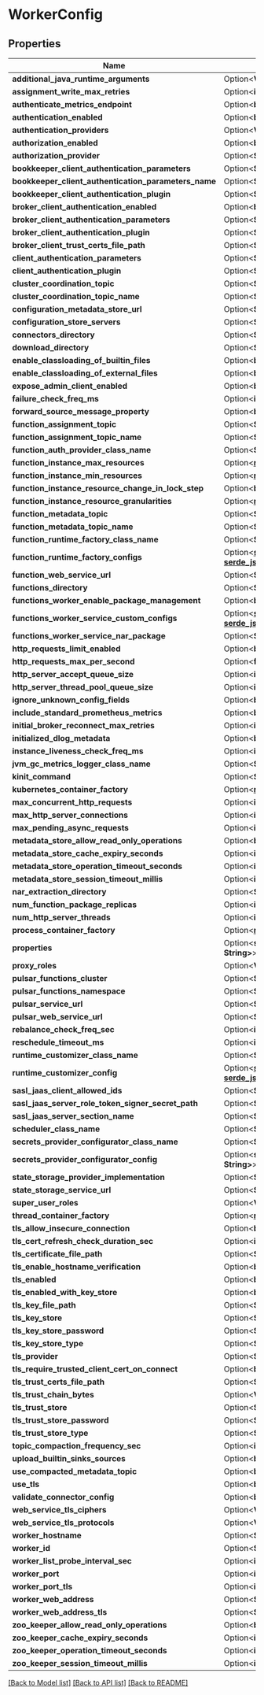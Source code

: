 # WorkerConfig

## Properties

Name | Type | Description | Notes
------------ | ------------- | ------------- | -------------
**additional_java_runtime_arguments** | Option<**Vec<String>**> |  | [optional]
**assignment_write_max_retries** | Option<**i32**> |  | [optional]
**authenticate_metrics_endpoint** | Option<**bool**> |  | [optional]
**authentication_enabled** | Option<**bool**> |  | [optional]
**authentication_providers** | Option<**Vec<String>**> |  | [optional]
**authorization_enabled** | Option<**bool**> |  | [optional]
**authorization_provider** | Option<**String**> |  | [optional]
**bookkeeper_client_authentication_parameters** | Option<**String**> |  | [optional]
**bookkeeper_client_authentication_parameters_name** | Option<**String**> |  | [optional]
**bookkeeper_client_authentication_plugin** | Option<**String**> |  | [optional]
**broker_client_authentication_enabled** | Option<**bool**> |  | [optional]
**broker_client_authentication_parameters** | Option<**String**> |  | [optional]
**broker_client_authentication_plugin** | Option<**String**> |  | [optional]
**broker_client_trust_certs_file_path** | Option<**String**> |  | [optional]
**client_authentication_parameters** | Option<**String**> |  | [optional]
**client_authentication_plugin** | Option<**String**> |  | [optional]
**cluster_coordination_topic** | Option<**String**> |  | [optional]
**cluster_coordination_topic_name** | Option<**String**> |  | [optional]
**configuration_metadata_store_url** | Option<**String**> |  | [optional]
**configuration_store_servers** | Option<**String**> |  | [optional]
**connectors_directory** | Option<**String**> |  | [optional]
**download_directory** | Option<**String**> |  | [optional]
**enable_classloading_of_builtin_files** | Option<**bool**> |  | [optional]
**enable_classloading_of_external_files** | Option<**bool**> |  | [optional]
**expose_admin_client_enabled** | Option<**bool**> |  | [optional]
**failure_check_freq_ms** | Option<**i64**> |  | [optional]
**forward_source_message_property** | Option<**bool**> |  | [optional]
**function_assignment_topic** | Option<**String**> |  | [optional]
**function_assignment_topic_name** | Option<**String**> |  | [optional]
**function_auth_provider_class_name** | Option<**String**> |  | [optional]
**function_instance_max_resources** | Option<[**models::Resources**](Resources.md)> |  | [optional]
**function_instance_min_resources** | Option<[**models::Resources**](Resources.md)> |  | [optional]
**function_instance_resource_change_in_lock_step** | Option<**bool**> |  | [optional]
**function_instance_resource_granularities** | Option<[**models::Resources**](Resources.md)> |  | [optional]
**function_metadata_topic** | Option<**String**> |  | [optional]
**function_metadata_topic_name** | Option<**String**> |  | [optional]
**function_runtime_factory_class_name** | Option<**String**> |  | [optional]
**function_runtime_factory_configs** | Option<[**std::collections::HashMap<String, serde_json::Value>**](serde_json::Value.md)> |  | [optional]
**function_web_service_url** | Option<**String**> |  | [optional]
**functions_directory** | Option<**String**> |  | [optional]
**functions_worker_enable_package_management** | Option<**bool**> |  | [optional]
**functions_worker_service_custom_configs** | Option<[**std::collections::HashMap<String, serde_json::Value>**](serde_json::Value.md)> |  | [optional]
**functions_worker_service_nar_package** | Option<**String**> |  | [optional]
**http_requests_limit_enabled** | Option<**bool**> |  | [optional]
**http_requests_max_per_second** | Option<**f64**> |  | [optional]
**http_server_accept_queue_size** | Option<**i32**> |  | [optional]
**http_server_thread_pool_queue_size** | Option<**i32**> |  | [optional]
**ignore_unknown_config_fields** | Option<**bool**> |  | [optional]
**include_standard_prometheus_metrics** | Option<**bool**> |  | [optional]
**initial_broker_reconnect_max_retries** | Option<**i32**> |  | [optional]
**initialized_dlog_metadata** | Option<**bool**> |  | [optional]
**instance_liveness_check_freq_ms** | Option<**i64**> |  | [optional]
**jvm_gc_metrics_logger_class_name** | Option<**String**> |  | [optional]
**kinit_command** | Option<**String**> |  | [optional]
**kubernetes_container_factory** | Option<[**models::KubernetesContainerFactory**](KubernetesContainerFactory.md)> |  | [optional]
**max_concurrent_http_requests** | Option<**i32**> |  | [optional]
**max_http_server_connections** | Option<**i32**> |  | [optional]
**max_pending_async_requests** | Option<**i32**> |  | [optional]
**metadata_store_allow_read_only_operations** | Option<**bool**> |  | [optional]
**metadata_store_cache_expiry_seconds** | Option<**i32**> |  | [optional]
**metadata_store_operation_timeout_seconds** | Option<**i32**> |  | [optional]
**metadata_store_session_timeout_millis** | Option<**i64**> |  | [optional]
**nar_extraction_directory** | Option<**String**> |  | [optional]
**num_function_package_replicas** | Option<**i32**> |  | [optional]
**num_http_server_threads** | Option<**i32**> |  | [optional]
**process_container_factory** | Option<[**models::ProcessContainerFactory**](ProcessContainerFactory.md)> |  | [optional]
**properties** | Option<**std::collections::HashMap<String, String>**> |  | [optional]
**proxy_roles** | Option<**Vec<String>**> |  | [optional]
**pulsar_functions_cluster** | Option<**String**> |  | [optional]
**pulsar_functions_namespace** | Option<**String**> |  | [optional]
**pulsar_service_url** | Option<**String**> |  | [optional]
**pulsar_web_service_url** | Option<**String**> |  | [optional]
**rebalance_check_freq_sec** | Option<**i64**> |  | [optional]
**reschedule_timeout_ms** | Option<**i64**> |  | [optional]
**runtime_customizer_class_name** | Option<**String**> |  | [optional]
**runtime_customizer_config** | Option<[**std::collections::HashMap<String, serde_json::Value>**](serde_json::Value.md)> |  | [optional]
**sasl_jaas_client_allowed_ids** | Option<**String**> |  | [optional]
**sasl_jaas_server_role_token_signer_secret_path** | Option<**String**> |  | [optional]
**sasl_jaas_server_section_name** | Option<**String**> |  | [optional]
**scheduler_class_name** | Option<**String**> |  | [optional]
**secrets_provider_configurator_class_name** | Option<**String**> |  | [optional]
**secrets_provider_configurator_config** | Option<**std::collections::HashMap<String, String>**> |  | [optional]
**state_storage_provider_implementation** | Option<**String**> |  | [optional]
**state_storage_service_url** | Option<**String**> |  | [optional]
**super_user_roles** | Option<**Vec<String>**> |  | [optional]
**thread_container_factory** | Option<[**models::ThreadContainerFactory**](ThreadContainerFactory.md)> |  | [optional]
**tls_allow_insecure_connection** | Option<**bool**> |  | [optional]
**tls_cert_refresh_check_duration_sec** | Option<**i64**> |  | [optional]
**tls_certificate_file_path** | Option<**String**> |  | [optional]
**tls_enable_hostname_verification** | Option<**bool**> |  | [optional]
**tls_enabled** | Option<**bool**> |  | [optional]
**tls_enabled_with_key_store** | Option<**bool**> |  | [optional]
**tls_key_file_path** | Option<**String**> |  | [optional]
**tls_key_store** | Option<**String**> |  | [optional]
**tls_key_store_password** | Option<**String**> |  | [optional]
**tls_key_store_type** | Option<**String**> |  | [optional]
**tls_provider** | Option<**String**> |  | [optional]
**tls_require_trusted_client_cert_on_connect** | Option<**bool**> |  | [optional]
**tls_trust_certs_file_path** | Option<**String**> |  | [optional]
**tls_trust_chain_bytes** | Option<**Vec<String>**> |  | [optional]
**tls_trust_store** | Option<**String**> |  | [optional]
**tls_trust_store_password** | Option<**String**> |  | [optional]
**tls_trust_store_type** | Option<**String**> |  | [optional]
**topic_compaction_frequency_sec** | Option<**i64**> |  | [optional]
**upload_builtin_sinks_sources** | Option<**bool**> |  | [optional]
**use_compacted_metadata_topic** | Option<**bool**> |  | [optional]
**use_tls** | Option<**bool**> |  | [optional]
**validate_connector_config** | Option<**bool**> |  | [optional]
**web_service_tls_ciphers** | Option<**Vec<String>**> |  | [optional]
**web_service_tls_protocols** | Option<**Vec<String>**> |  | [optional]
**worker_hostname** | Option<**String**> |  | [optional]
**worker_id** | Option<**String**> |  | [optional]
**worker_list_probe_interval_sec** | Option<**i32**> |  | [optional]
**worker_port** | Option<**i32**> |  | [optional]
**worker_port_tls** | Option<**i32**> |  | [optional]
**worker_web_address** | Option<**String**> |  | [optional]
**worker_web_address_tls** | Option<**String**> |  | [optional]
**zoo_keeper_allow_read_only_operations** | Option<**bool**> |  | [optional]
**zoo_keeper_cache_expiry_seconds** | Option<**i32**> |  | [optional]
**zoo_keeper_operation_timeout_seconds** | Option<**i32**> |  | [optional]
**zoo_keeper_session_timeout_millis** | Option<**i64**> |  | [optional]

[[Back to Model list]](../README.md#documentation-for-models) [[Back to API list]](../README.md#documentation-for-api-endpoints) [[Back to README]](../README.md)


